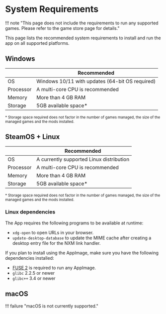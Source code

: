 # System Requirements
!!! note "This page does not include the requirements to run any supported games. Please refer to the game store page for details."

This page lists the recommended system requirements to install and run the app on all supported platforms. 

## Windows 

|| Recommended |
| --- | --- 
| OS | Windows 10/11 with updates (64-bit OS required) |
| Processor | A multi-core CPU is recommended |
| Memory | More than 4 GB RAM |
| Storage | 5GB available space* |

<sub>\* Storage space required does not factor in the number of games managed, the size of the managed games and the mods installed.</sub>

## SteamOS + Linux 
|| Recommended |
| --- | --- |
| OS | A currently supported Linux distribution |
| Processor | A multi-core CPU is recommended |
| Memory | More than 4 GB RAM |
| Storage | 5GB available space* |

<sub>\* Storage space required does not factor in the number of games managed, the size of the managed games and the mods installed.</sub>

### Linux dependencies
The App requires the following programs to be available at runtime:

- `xdg-open` to open URLs in your browser.
- `update-desktop-database` to update the MIME cache after creating a desktop entry file for the NXM link handler.

If you plan to install using the AppImage, make sure you have the following dependencies installed:

- [FUSE 2](https://github.com/AppImage/AppImageKit/wiki/FUSE) is required to run any AppImage.
- `glibc` 2.2.5 or newer
- `glibc++` 3.4 or newer

## macOS

!!! failure  "macOS is not currently supported."
